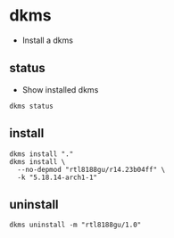 # dkms

- Install a dkms

## status

- Show installed dkms

```shell
dkms status
```

## install

```shell
dkms install "."
dkms install \
  --no-depmod "rtl8188gu/r14.23b04ff" \
  -k "5.18.14-arch1-1"
```

## uninstall

```shell
dkms uninstall -m "rtl8188gu/1.0"
```
